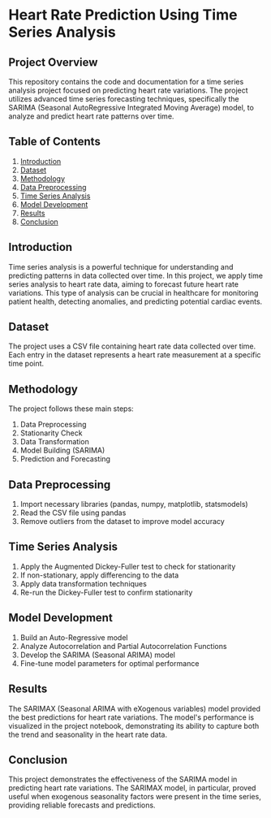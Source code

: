 # Heart Rate Prediction Using Time Series Analysis

## Project Overview

This repository contains the code and documentation for a time series analysis project focused on predicting heart rate variations. The project utilizes advanced time series forecasting techniques, specifically the SARIMA (Seasonal AutoRegressive Integrated Moving Average) model, to analyze and predict heart rate patterns over time.

## Table of Contents

1. [Introduction](#introduction)
2. [Dataset](#dataset)
3. [Methodology](#methodology)
4. [Data Preprocessing](#data-preprocessing)
5. [Time Series Analysis](#time-series-analysis)
6. [Model Development](#model-development)
7. [Results](#results)
8. [Conclusion](#conclusion)

## Introduction

Time series analysis is a powerful technique for understanding and predicting patterns in data collected over time. In this project, we apply time series analysis to heart rate data, aiming to forecast future heart rate variations. This type of analysis can be crucial in healthcare for monitoring patient health, detecting anomalies, and predicting potential cardiac events.

## Dataset

The project uses a CSV file containing heart rate data collected over time. Each entry in the dataset represents a heart rate measurement at a specific time point.

## Methodology

The project follows these main steps:

1. Data Preprocessing
2. Stationarity Check
3. Data Transformation
4. Model Building (SARIMA)
5. Prediction and Forecasting

## Data Preprocessing

1. Import necessary libraries (pandas, numpy, matplotlib, statsmodels)
2. Read the CSV file using pandas
3. Remove outliers from the dataset to improve model accuracy

## Time Series Analysis

1. Apply the Augmented Dickey-Fuller test to check for stationarity
2. If non-stationary, apply differencing to the data
3. Apply data transformation techniques
4. Re-run the Dickey-Fuller test to confirm stationarity

## Model Development

1. Build an Auto-Regressive model
2. Analyze Autocorrelation and Partial Autocorrelation Functions
3. Develop the SARIMA (Seasonal ARIMA) model
4. Fine-tune model parameters for optimal performance

## Results

The SARIMAX (Seasonal ARIMA with eXogenous variables) model provided the best predictions for heart rate variations. The model's performance is visualized in the project notebook, demonstrating its ability to capture both the trend and seasonality in the heart rate data.

## Conclusion

This project demonstrates the effectiveness of the SARIMA model in predicting heart rate variations. The SARIMAX model, in particular, proved useful when exogenous seasonality factors were present in the time series, providing reliable forecasts and predictions.
